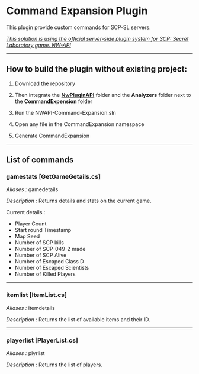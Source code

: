 
# Command Expansion Plugin

This plugin provide custom commands for SCP-SL servers.

*[This solution is using the official server-side plugin system for SCP: Secret Laboratory game. NW-API](https://github.com/northwood-studios/NwPluginAPI)*

-----

## How to build the plugin without existing project:

1) Download the repository

2) Then integrate the **[NwPluginAPI](https://github.com/northwood-studios/NwPluginAPI)** folder and the **Analyzers** folder next to the **CommandExpension** folder

3) Run the NWAPI-Command-Expansion.sln

4) Open any file in the CommandExpansion namespace

5) Generate CommandExpansion

-----

## List of commands

### gamestats [GetGameGetails.cs]

*Aliases :* gamedetails

*Description :* Returns details and stats on the current game.

Current details :
- Player Count
- Start round Timestamp
- Map Seed
- Number of SCP kills
- Number of SCP-049-2 made
- Number of SCP Alive
- Number of Escaped Class D
- Number of Escaped Scientists
- Number of Killed Players

-----
### itemlist [ItemList.cs]

*Aliases :* itemdetails

*Description :* Returns the list of available items and their ID.

-----
### playerlist [PlayerList.cs]

*Aliases :* plyrlist

*Description :* Returns the list of players.
